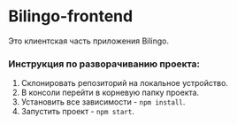 # Bilingo-frontend
Это клиентская часть приложения Bilingo.

### Инструкция по разворачиванию проекта:

1. Склонировать репозиторий на локальное устройство.
2. В консоли перейти в корневую папку проекта.
3. Установить все зависимости - `npm install`.
4. Запустить проект - `npm start`.
